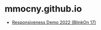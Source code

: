 # mmocny.github.io

* [Responsiveness Demo 2022 (BlinkOn 17)](https://mmocny.github.io/responsiveness-demo-page/lightningTalk/)
